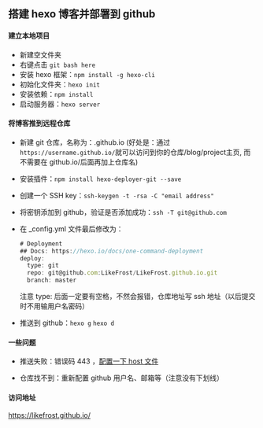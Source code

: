 ## 搭建 hexo 博客并部署到 github

#### 建立本地项目

- 新建空文件夹
- 右键点击 `git bash here` 
- 安装 hexo 框架：`npm install -g hexo-cli`
- 初始化文件夹：`hexo init`
- 安装依赖：`npm install`
- 启动服务器：`hexo server`



#### 将博客推到远程仓库

- 新建 git 仓库，名称为：<username>.github.io (好处是：通过`https://username.github.io/`就可以访问到你的仓库/blog/project主页, 而不需要在 github.io/后面再加上仓库名)

- 安装插件：`npm install hexo-deployer-git --save`

- 创建一个 SSH key：`ssh-keygen -t -rsa -C "email address"`

- 将密钥添加到 github，验证是否添加成功：`ssh -T git@github.com`

- 在 _config.yml 文件最后修改为：

  ```js
  # Deployment
  ## Docs: https://hexo.io/docs/one-command-deployment
  deploy:
    type: git
    repo: git@github.com:LikeFrost/LikeFrost.github.io.git
    branch: master
  ```

  注意 type: 后面一定要有空格，不然会报错，仓库地址写 ssh 地址（以后提交时不用输用户名密码）

- 推送到 github：`hexo g`   `hexo d`



#### 一些问题

- 推送失败：错误码 443 ，[配置一下 host 文件](https://blog.csdn.net/qq_38076935/article/details/120392154)

- 仓库找不到：重新配置 github 用户名、邮箱等（注意没有下划线）



#### 访问地址

https://likefrost.github.io/